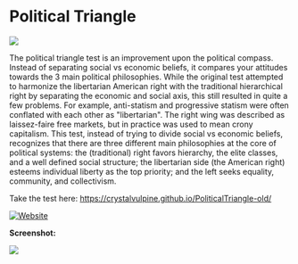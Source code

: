 # Political Triangle

![](https://i.imgur.com/IOa9OQD.png)

The political triangle test is an improvement upon the political compass. Instead of separating social vs economic beliefs, it compares your attitudes towards the 3 main political philosophies. While the original test attempted to harmonize the libertarian American right with the traditional hierarchical right by separating the economic and social axis, this still resulted in quite a few problems. For example, anti-statism and progressive statism were often conflated with each other as "libertarian". The right wing was described as laissez-faire free markets, but in practice was used to mean crony capitalism. This test, instead of trying to divide social vs economic beliefs, recognizes that there are three different main philosophies at the core of political systems: the (traditional) right favors hierarchy, the elite classes, and a well defined social structure; the libertarian side (the American right) esteems individual liberty as the top priority; and the left seeks equality, community, and collectivism.

Take the test here: https://crystalvulpine.github.io/PoliticalTriangle-old/

[![Website](https://img.shields.io/website/https/crystalvulpine.github.io/PoliticalTriangle-old?down_color=red&down_message=down&up_message=up)](https://crystalvulpine.github.io/PoliticalTriangle-old)

**Screenshot:**

![](https://i.imgur.com/DSe0quf.png)
